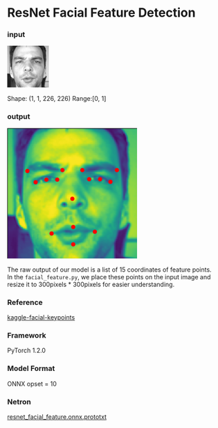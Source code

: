 # ResNet Facial Feature Detection

### input
![input_image](test.png)

Shape: (1, 1, 226, 226) Range:[0, 1]

### output
![Result_image](output.png)
 
The raw output of our model is a list of 15 coordinates of feature points.  
In the `facial_feature.py`, we place these points on the input image and resize it to 300pixels * 300pixels for easier understanding.

### Reference

[kaggle-facial-keypoints](https://github.com/axinc-ai/kaggle-facial-keypoints)

### Framework
PyTorch 1.2.0

### Model Format
ONNX opset = 10

### Netron

[resnet_facial_feature.onnx.prototxt](https://lutzroeder.github.io/netron/?url=https://storage.googleapis.com/ailia-models/resnet_facial_feature/resnet_facial_feature.onnx.prototxt)
